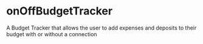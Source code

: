 # onOffBudgetTracker
A Budget Tracker that allows the user to add expenses and deposits to their budget with or without a connection
